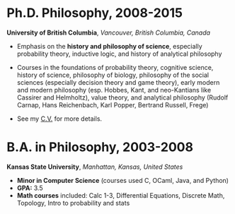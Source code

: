 # Ph.D. Philosophy, 2008-2015

**University of British Columbia**, *Vancouver, British Columbia, Canada*

- Emphasis on the **history and philosophy of science**, especially probability theory, inductive logic, and history of analytical philosophy

- Courses in the foundations of probability theory, cognitive science, history of science, philosophy of biology, philosophy of the social sciences (especially decision theory and game theory), early modern and modern philosophy (esp. Hobbes, Kant, and neo-Kantians like Cassirer and Helmholtz), value theory, and analytical philosophy (Rudolf Carnap, Hans Reichenbach, Karl Popper, Bertrand Russell, Frege)

- See my <a href="/cv">C.V.</a> for more details.

# B.A. in Philosophy, 2003-2008

**Kansas State University**, *Manhattan, Kansas, United States*
- **Minor in Computer Science** (courses used C, OCaml, Java, and Python)
- **GPA:** 3.5
- **Math courses** included: Calc 1-3, Differential Equations, Discrete Math, Topology, Intro to probability and stats